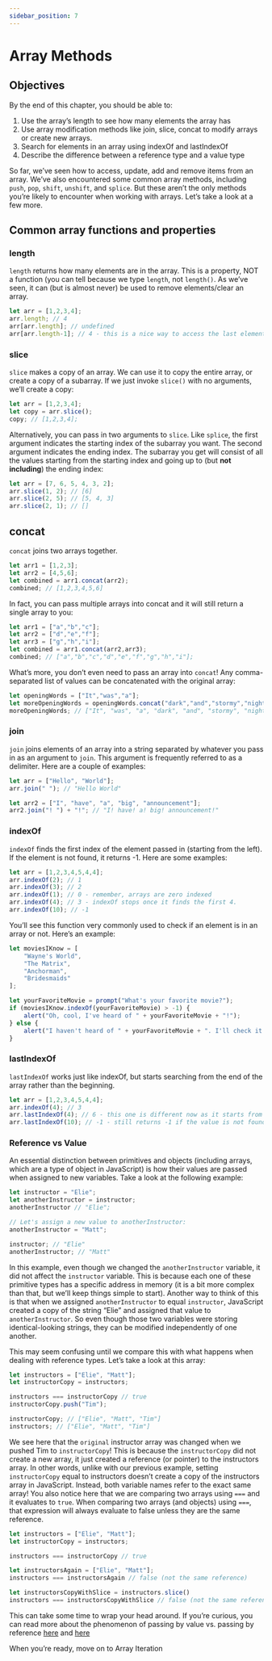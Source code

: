 ```yaml
---
sidebar_position: 7
---
```


# Array Methods

## Objectives

By the end of this chapter, you should be able to:

1. Use the array’s length to see how many elements the array has
2. Use array modification methods like join, slice, concat to modify arrays or create new arrays.
3. Search for elements in an array using indexOf and lastIndexOf
4. Describe the difference between a reference type and a value type

So far, we’ve seen how to access, update, add and remove items from an array. We’ve also encountered some common array methods, including `push`, `pop`, `shift`, `unshift`, and `splice`. But these aren’t the only methods you’re likely to encounter when working with arrays. Let’s take a look at a few more.

## Common array functions and properties

### length

`length` returns how many elements are in the array. This is a property, NOT a function (you can tell because we type `length`, not `length()`. As we’ve seen, it can (but is almost never) be used to remove elements/clear an array.

```js
let arr = [1,2,3,4];
arr.length; // 4
arr[arr.length]; // undefined
arr[arr.length-1]; // 4 - this is a nice way to access the last element of an array when you don't know how many elements are inside it.
```

### slice

`slice` makes a copy of an array. We can use it to copy the entire array, or create a copy of a subarray. If we just invoke `slice()` with no arguments, we’ll create a copy:

```js
let arr = [1,2,3,4];
let copy = arr.slice();
copy; // [1,2,3,4];
```

Alternatively, you can pass in two arguments to `slice`. Like `splice`, the first argument indicates the starting index of the subarray you want. The second argument indicates the ending index. The subarray you get will consist of all the values starting from the starting index and going up to (but **not including**) the ending index:

```js
let arr = [7, 6, 5, 4, 3, 2];
arr.slice(1, 2); // [6]
arr.slice(2, 5); // [5, 4, 3]
arr.slice(2, 1); // []
```

## concat

`concat` joins two arrays together.

```js
let arr1 = [1,2,3];
let arr2 = [4,5,6];
let combined = arr1.concat(arr2);
combined; // [1,2,3,4,5,6]
```

In fact, you can pass multiple arrays into concat and it will still return a single array to you:

```js
let arr1 = ["a","b","c"];
let arr2 = ["d","e","f"];
let arr3 = ["g","h","i"];
let combined = arr1.concat(arr2,arr3);
combined; // ["a","b","c","d","e","f","g","h","i"];
```

What’s more, you don’t even need to pass an array into `concat`! Any comma-separated list of values can be concatenated with the original array:

```js
let openingWords = ["It","was","a"];
let moreOpeningWords = openingWords.concat("dark","and","stormy","night");
moreOpeningWords; // ["It", "was", "a", "dark", "and", "stormy", "night"]
```

### join

`join` joins elements of an array into a string separated by whatever you pass in as an argument to `join`. This argument is frequently referred to as a delimiter. Here are a couple of examples:

```js
let arr = ["Hello", "World"];
arr.join(" "); // "Hello World"

let arr2 = ["I", "have", "a", "big", "announcement"];
arr2.join("! ") + "!"; // "I! have! a! big! announcement!"
```

### indexOf

`indexOf` finds the first index of the element passed in (starting from the left). If the element is not found, it returns -1. Here are some examples:

```js
let arr = [1,2,3,4,5,4,4];
arr.indexOf(2); // 1
arr.indexOf(3); // 2
arr.indexOf(1); // 0 - remember, arrays are zero indexed
arr.indexOf(4); // 3 - indexOf stops once it finds the first 4.
arr.indexOf(10); // -1
```

You’ll see this function very commonly used to check if an element is in an array or not. Here’s an example:

```js
let moviesIKnow = [
    "Wayne's World",
    "The Matrix",
    "Anchorman",
    "Bridesmaids"
];

let yourFavoriteMovie = prompt("What's your favorite movie?");
if (moviesIKnow.indexOf(yourFavoriteMovie) > -1) {
    alert("Oh, cool, I've heard of " + yourFavoriteMovie + "!");
} else {
    alert("I haven't heard of " + yourFavoriteMovie + ". I'll check it out.");
}
```

### lastIndexOf

`lastIndexOf` works just like indexOf, but starts searching from the end of the array rather than the beginning.

```js
let arr = [1,2,3,4,5,4,4];
arr.indexOf(4); // 3
arr.lastIndexOf(4); // 6 - this one is different now as it starts from the end!
arr.lastIndexOf(10); // -1 - still returns -1 if the value is not found in the array
```

### Reference vs Value

An essential distinction between primitives and objects (including arrays, which are a type of object in JavaScript) is how their values are passed when assigned to new variables. Take a look at the following example:


```js
let instructor = "Elie";
let anotherInstructor = instructor;
anotherInstructor // "Elie";

// Let's assign a new value to anotherInstructor:
anotherInstructor = "Matt";

instructor; // "Elie"
anotherInstructor; // "Matt"
```

In this example, even though we changed the `anotherInstructor` variable, it did not affect the `instructor` variable. This is because each one of these primitive types has a specific address in memory (it is a bit more complex than that, but we’ll keep things simple to start). Another way to think of this is that when we assigned `anotherInstructor` to equal `instructor`, JavaScript created a copy of the string “Elie” and assigned that value to `anotherInstructor`. So even though those two variables were storing identical-looking strings, they can be modified independently of one another.

This may seem confusing until we compare this with what happens when dealing with reference types. Let’s take a look at this array:

```js
let instructors = ["Elie", "Matt"];
let instructorCopy = instructors;

instructors === instructorCopy // true
instructorCopy.push("Tim");

instructorCopy; // ["Elie", "Matt", "Tim"]
instructors; // ["Elie", "Matt", "Tim"]
```

We see here that the `original` instructor array was changed when we pushed Tim to `instructorCopy`! This is because the `instructorCopy` did not create a new array, it just created a reference (or pointer) to the instructors array. In other words, unlike with our previous example, setting `instructorCopy` equal to instructors doesn’t create a copy of the instructors array in JavaScript. Instead, both variable names refer to the exact same array! You also notice here that we are comparing two arrays using `===` and it evaluates to `true`. When comparing two arrays (and objects) using `===`, that expression will always evaluate to false unless they are the same reference.

```js
let instructors = ["Elie", "Matt"];
let instructorCopy = instructors;

instructors === instructorCopy // true

let instructorsAgain = ["Elie", "Matt"];
instructors === instructorsAgain // false (not the same reference)

let instructorsCopyWithSlice = instructors.slice()
instructors === instructorsCopyWithSlice // false (not the same reference)
```

This can take some time to wrap your head around. If you’re curious, you can read more about the phenomenon of passing by value vs. passing by reference [here](http://stackoverflow.com/questions/518000/is-javascript-a-pass-by-reference-or-pass-by-value-language) and [here](http://stackoverflow.com/questions/6605640/javascript-by-reference-vs-by-value)

When you’re ready, move on to Array Iteration